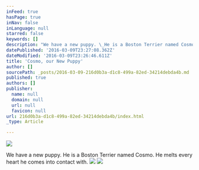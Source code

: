 ```yaml
---
inFeed: true
hasPage: true
inNav: false
inLanguage: null
starred: false
keywords: []
description: "We have a new puppy. \_He is a Boston Terrier named Cosmo. \_He melts every heart he comes into contact with."
datePublished: '2016-03-09T23:27:08.362Z'
dateModified: '2016-03-09T23:26:46.611Z'
title: 'Cosmo, our New Puppy'
author: []
sourcePath: _posts/2016-03-09-216d0b3a-d1c8-499a-82ed-34214debda4b.md
published: true
authors: []
publisher:
  name: null
  domain: null
  url: null
  favicon: null
url: 216d0b3a-d1c8-499a-82ed-34214debda4b/index.html
_type: Article

---
```

![](https://the-grid-user-content.s3-us-west-2.amazonaws.com/b70efb2e-9c99-492b-9446-9b26bef862fe.jpg)

We have a new puppy.  He is a Boston Terrier named Cosmo.  He melts every heart he comes into contact with.
![](https://the-grid-user-content.s3-us-west-2.amazonaws.com/0d0ce29e-336a-4d74-9415-1b01594427c0.jpg)
![](https://the-grid-user-content.s3-us-west-2.amazonaws.com/507b1173-daa8-4dfb-9a81-f404055e624e.jpg)
